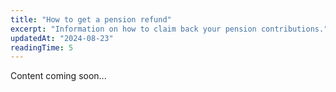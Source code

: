 ```yaml
---
title: "How to get a pension refund"
excerpt: "Information on how to claim back your pension contributions."
updatedAt: "2024-08-23"
readingTime: 5
---
```


Content coming soon...

